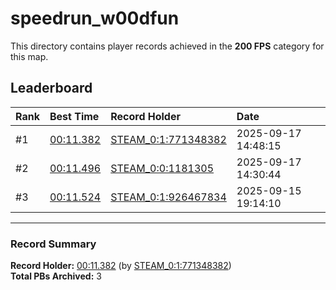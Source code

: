 # speedrun_w00dfun

This directory contains player records achieved in the **200 FPS** category for this map.

## Leaderboard

| Rank | Best Time | Record Holder | Date                |
| :--- | :-------- | :------------ | :------------------ |
| #1   | [00:11.382](./00011382_STEAM_0_1_771348382_20250917-144815.zip) | [STEAM_0:1:771348382](https://speedrun16.com/profile/STEAM_0:1:771348382)   | 2025-09-17 14:48:15 |
| #2   | [00:11.496](./00011496_STEAM_0_0_1181305_20250917-143044.zip) | [STEAM_0:0:1181305](https://speedrun16.com/profile/STEAM_0:0:1181305)   | 2025-09-17 14:30:44 |
| #3   | [00:11.524](./00011524_STEAM_0_1_926467834_20250915-191410.zip) | [STEAM_0:1:926467834](https://speedrun16.com/profile/STEAM_0:1:926467834)   | 2025-09-15 19:14:10 |

---

### Record Summary
**Record Holder:** [00:11.382](./00011382_STEAM_0_1_771348382_20250917-144815.zip) (by [STEAM_0:1:771348382](https://speedrun16.com/profile/STEAM_0:1:771348382))  
**Total PBs Archived:** 3